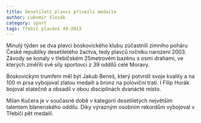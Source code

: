 ```yaml
---
title: Desetiletí plavci přivezli medaile
author: Lubomír Slezák
category: sport
tags: Třebíč plavání 49-2013
---
```


Minulý týden se dva plavci boskovického klubu zúčastnili zimního poháru České republiky desetiletého žactva, tedy plavců ročníku narození 2003. Závody se konaly v třebíčském 25metrovém bazénu s osmi drahami, ve kterých změřili své síly sportovci z 39 oddílů celé Moravy.

Boskovickým trumfem měl být Jakub Beneš, který potvrdil svoje kvality a na 100 m prsa vybojoval zlatou medaili a bronz na poloviční trati. I Filip Horák bojoval statečně a obsadil v obou disciplínách dvanácté místo.

Milan Kučera je v současné době v kategorii desetiletých největším talentem blanenského oddílu. Díky výrazným osobním rekordům vybojoval v Třebíči pět medailí.